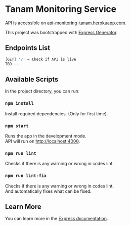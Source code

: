 # Tanam Monitoring Service

API is accessible on [api-monitoring-tanam.herokuapp.com](https://api-monitoring-tanam.herokuapp.com).<br />

This project was bootstrapped with [Express Generator](https://expressjs.com/en/starter/generator.html).

## Endpoints List

``` bash
[GET] '/' = Check if API is live
TBD...
```

## Available Scripts

In the project directory, you can run:

### `npm install`

Install required dependencies. (Only for first time).

### `npm start`

Runs the app in the development mode.<br />
API will run on [http://localhost:4000](http://localhost:4000).

### `npm run lint`

Checks if there is any warning or wrong in codes lint.

### `npm run lint-fix`

Checks if there is any warning or wrong in codes lint.<br />
And automatically fixes what can be fixed.

## Learn More

You can learn more in the [Express documentation](https://expressjs.com/).